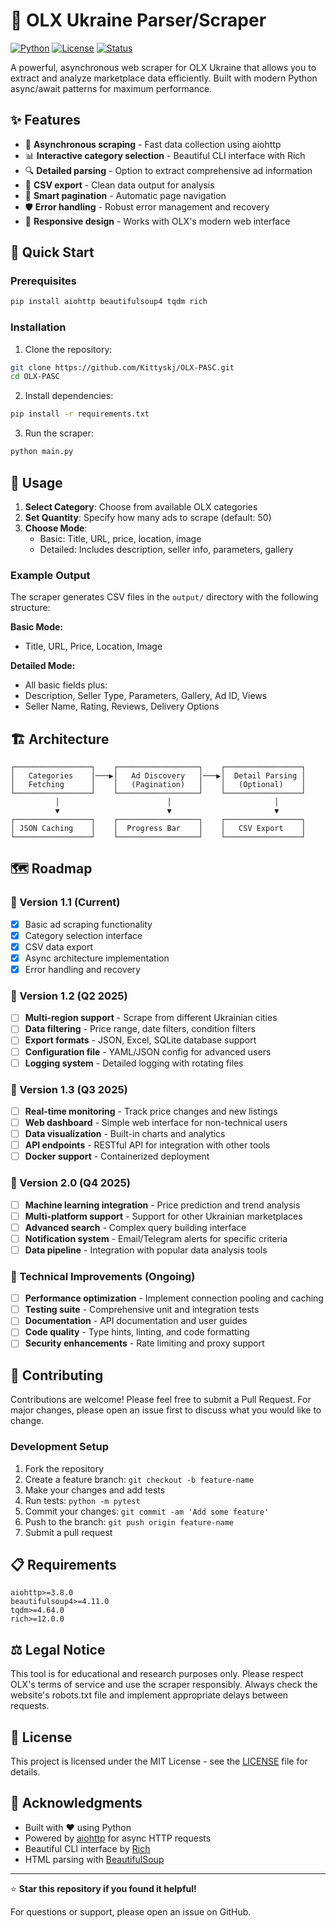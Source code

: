 # 🛒 OLX Ukraine Parser/Scraper

[![Python](https://img.shields.io/badge/Python-3.7+-blue.svg)](https://www.python.org/downloads/)
[![License](https://img.shields.io/badge/License-MIT-green.svg)](LICENSE)
[![Status](https://img.shields.io/badge/Status-Active-brightgreen.svg)]()

A powerful, asynchronous web scraper for OLX Ukraine that allows you to extract and analyze marketplace data efficiently. Built with modern Python async/await patterns for maximum performance.

## ✨ Features

- 🚀 **Asynchronous scraping** - Fast data collection using aiohttp
- 📊 **Interactive category selection** - Beautiful CLI interface with Rich
- 🔍 **Detailed parsing** - Option to extract comprehensive ad information
- 💾 **CSV export** - Clean data output for analysis
- 🎯 **Smart pagination** - Automatic page navigation
- 🛡️ **Error handling** - Robust error management and recovery
- 📱 **Responsive design** - Works with OLX's modern web interface

## 🚀 Quick Start

### Prerequisites

```bash
pip install aiohttp beautifulsoup4 tqdm rich
```

### Installation

1. Clone the repository:
```bash
git clone https://github.com/Kittyskj/OLX-PASC.git
cd OLX-PASC
```

2. Install dependencies:
```bash
pip install -r requirements.txt
```

3. Run the scraper:
```bash
python main.py
```

## 📖 Usage

1. **Select Category**: Choose from available OLX categories
2. **Set Quantity**: Specify how many ads to scrape (default: 50)
3. **Choose Mode**: 
   - Basic: Title, URL, price, location, image
   - Detailed: Includes description, seller info, parameters, gallery

### Example Output

The scraper generates CSV files in the `output/` directory with the following structure:

**Basic Mode:**
- Title, URL, Price, Location, Image

**Detailed Mode:**
- All basic fields plus:
- Description, Seller Type, Parameters, Gallery, Ad ID, Views
- Seller Name, Rating, Reviews, Delivery Options

## 🏗️ Architecture

```
┌─────────────────┐    ┌──────────────────┐    ┌─────────────────┐
│   Categories    │───▶│   Ad Discovery   │───▶│  Detail Parsing │
│   Fetching      │    │   (Pagination)   │    │   (Optional)    │
└─────────────────┘    └──────────────────┘    └─────────────────┘
          │                        │                       │
          ▼                        ▼                       ▼
┌─────────────────┐    ┌──────────────────┐    ┌─────────────────┐
│ JSON Caching    │    │  Progress Bar    │    │   CSV Export    │
└─────────────────┘    └──────────────────┘    └─────────────────┘
```

## 🗺️ Roadmap

### 🎯 Version 1.1 (Current)
- [x] Basic ad scraping functionality
- [x] Category selection interface
- [x] CSV data export
- [x] Async architecture implementation
- [x] Error handling and recovery

### 🚀 Version 1.2 (Q2 2025)
- [ ] **Multi-region support** - Scrape from different Ukrainian cities
- [ ] **Data filtering** - Price range, date filters, condition filters
- [ ] **Export formats** - JSON, Excel, SQLite database support
- [ ] **Configuration file** - YAML/JSON config for advanced users
- [ ] **Logging system** - Detailed logging with rotating files

### 🔮 Version 1.3 (Q3 2025)
- [ ] **Real-time monitoring** - Track price changes and new listings
- [ ] **Web dashboard** - Simple web interface for non-technical users
- [ ] **Data visualization** - Built-in charts and analytics
- [ ] **API endpoints** - RESTful API for integration with other tools
- [ ] **Docker support** - Containerized deployment

### 🌟 Version 2.0 (Q4 2025)
- [ ] **Machine learning integration** - Price prediction and trend analysis
- [ ] **Multi-platform support** - Support for other Ukrainian marketplaces
- [ ] **Advanced search** - Complex query building interface
- [ ] **Notification system** - Email/Telegram alerts for specific criteria
- [ ] **Data pipeline** - Integration with popular data analysis tools

### 🔧 Technical Improvements (Ongoing)
- [ ] **Performance optimization** - Implement connection pooling and caching
- [ ] **Testing suite** - Comprehensive unit and integration tests
- [ ] **Documentation** - API documentation and user guides
- [ ] **Code quality** - Type hints, linting, and code formatting
- [ ] **Security enhancements** - Rate limiting and proxy support

## 🤝 Contributing

Contributions are welcome! Please feel free to submit a Pull Request. For major changes, please open an issue first to discuss what you would like to change.

### Development Setup

1. Fork the repository
2. Create a feature branch: `git checkout -b feature-name`
3. Make your changes and add tests
4. Run tests: `python -m pytest`
5. Commit your changes: `git commit -am 'Add some feature'`
6. Push to the branch: `git push origin feature-name`
7. Submit a pull request

## 📋 Requirements

```
aiohttp>=3.8.0
beautifulsoup4>=4.11.0
tqdm>=4.64.0
rich>=12.0.0
```

## ⚖️ Legal Notice

This tool is for educational and research purposes only. Please respect OLX's terms of service and use the scraper responsibly. Always check the website's robots.txt file and implement appropriate delays between requests.

## 📄 License

This project is licensed under the MIT License - see the [LICENSE](LICENSE) file for details.

## 🙏 Acknowledgments

- Built with ❤️ using Python
- Powered by [aiohttp](https://docs.aiohttp.org/) for async HTTP requests
- Beautiful CLI interface by [Rich](https://rich.readthedocs.io/)
- HTML parsing with [BeautifulSoup](https://www.crummy.com/software/BeautifulSoup/)

---

⭐ **Star this repository if you found it helpful!**

For questions or support, please open an issue on GitHub.
